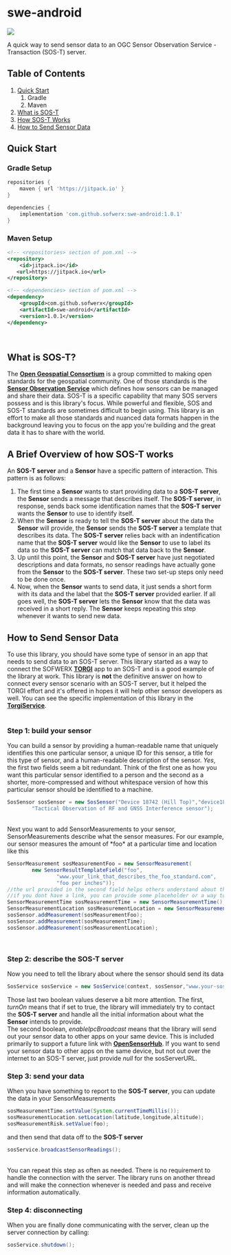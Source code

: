 # swe-android

[![](https://jitpack.io/v/sofwerx/swe-android.svg)](https://jitpack.io/#sofwerx/swe-android)

A quick way to send sensor data to an OGC Sensor Observation Service - Transaction (SOS-T) server.

## Table of Contents
1. [Quick Start](#quick-start)
    1. Gradle
    1. Maven
1. [What is SOS-T](#what-is)
1. [How SOS-T Works](#brief-sos)
1. [How to Send Sensor Data](#how-to)

<h2 id="quick-start">Quick Start</h2>

### Gradle Setup

```gradle
repositories {
    maven { url 'https://jitpack.io' }
}

dependencies {
    implementation 'com.github.sofwerx:swe-android:1.0.1'
}
```

### Maven Setup

```xml
<!-- <repositories> section of pom.xml -->
<repository>
    <id>jitpack.io</id>
   <url>https://jitpack.io</url>
</repository>

<!-- <dependencies> section of pom.xml -->
<dependency>
    <groupId>com.github.sofwerx</groupId>
    <artifactId>swe-android</artifactId>
    <version>1.0.1</version>
</dependency>
```

<br/>

<h2 id="what-is">What is SOS-T?</h2>

The  [**Open Geospatial Consortium**](https://www.opengeospatial.org) is a group committed to making open standards for the geospatial community. One of those standards is the [**Sensor Observation Service**](https://www.opengeospatial.org/standards/sos) which defines how sensors can be managed and share their data. SOS-T is a specific capability that many SOS servers possess and is this library's focus. While powerful and flexible, SOS and SOS-T standards are sometimes difficult to begin using. This library is an effort to make all those standards and nuanced data formats happen in the background leaving you to focus on the app you're building and the great data it has to share with the world.

<h2 id="brief-sos">A Brief Overview of how SOS-T works</h2>

An **SOS-T server** and a **Sensor** have a specific pattern of interaction. This pattern is as follows:<br/>
1. The first time a **Sensor** wants to start providing data to a **SOS-T server**, the **Sensor** sends a message that describes itself. The **SOS-T server**, in response, sends back some identification names that the **SOS-T server** wants the **Sensor** to use to identify itself.<br/>
2. When the **Sensor** is ready to tell the **SOS-T server** about the data the **Sensor** will provide, the **Sensor** sends the **SOS-T server** a template that describes its data. The **SOS-T server** relies back with an indentification name that the **SOS-T server** would like the **Sensor** to use to label its data so the **SOS-T server** can match that data back to the **Sensor**.<br/>
3. Up until this point, the **Sensor** and **SOS-T server** have just negotiated descriptions and data formats, no sensor readings have actually gone from the **Sensor** to the **SOS-T server**. These two set-up steps only need to be done once.<br/>
4. Now, when the **Sensor** wants to send data, it just sends a short form with its data and the label that the **SOS-T server** provided earlier. If all goes well, the **SOS-T server** lets the **Sensor** know that the data was received in a short reply. The **Sensor** keeps repeating this step whenever it wants to send new data.

<h2 id="how-to">How to Send Sensor Data</h2>

To use this library, you should have some type of sensor in an app that needs to send data to an SOS-T server. This library started as a way to connect the SOFWERX [**TORGI**](https://github.com/sofwerx/TORGI) app to an SOS-T and is a good example of the library at work. This library is **not** the definitive answer on how to connect every sensor scenario with an SOS-T server, but it helped the TORGI effort and it's offered in hopes it will help other sensor developers as well. You can see the specific implementation of this library in the [**TorgiService**](https://github.com/sofwerx/TORGI/blob/master/torgi/src/main/java/org/sofwerx/torgi/service/TorgiService.java). <br/><br/>

### Step 1: build your sensor

You can build a sensor by providing a human-readable name that uniquely identifies this one particular sensor, a unique ID for this sensor, a title for this type of sensor, and a human-readable description of the sensor. *Yes*, the first two fields seem a bit redundant. Think of the first one as how you want this particular sensor identified to a person and the second as a shorter, more-compressed and without whitespace version of how this particular sensor should be identified to a machine.
```java
SosSensor sosSensor = new SosSensor("Device 18742 (Hill Top)","device18742","TORGI",
        "Tactical Observation of RF and GNSS Interference sensor");
```
<br/>
Next you want to add SensorMeasurements to your sensor, SensorMeasurements describe what the sensor measures. For our example, our sensor measures the amount of *foo* at a particular time and location like this

```java
SensorMeasurement sosMeasurementFoo = new SensorMeasurement(
        new SensorResultTemplateField("foo",
                "www.your_link_that_describes_the_foo_standard.com",
                "foo per inches"));
//the url provided in the second field helps others understand about this idea of "foo"
//if you dont have a link, you can provide some placeholder or a way to contact you
SensorMeasurementTime sosMeasurementTime = new SensorMeasurementTime();
SensorMeasurementLocation sosMeasurementLocation = new SensorMeasurementLocation();
sosSensor.addMeasurement(sosMeasurementFoo);
sosSensor.addMeasurement(sosMeasurementTime);
sosSensor.addMeasurement(sosMeasurementLocation);
```

<br/>

### Step 2: describe the SOS-T server

Now you need to tell the library about where the sensor should send its data
```java
SosService sosService = new SosService(context, sosSensor,"www.your-sos-t-server.com", true, true);
```

Those last two boolean values deserve a bit more attention. The first, *turnOn* means that if set to true, the library will immediately try to contact the **SOS-T server** and handle all the initial information about what the **Sensor** intends to provide.<br/>
The second boolean, *enableIpcBroadcast* means that the library will send out your sensor data to other apps on your same device. This is included primarily to support a future link with [**OpenSensorHub**](https://github.com/opensensorhub/osh-android). If you want to send your sensor data to other apps on the same device, but not out over the internet to an SOS-T server, just provide *null* for the sosServerURL.
<br/>

### Step 3: send your data

When you have something to report to the **SOS-T server**, you can update the data in your SensorMeasurements
```java
sosMeasurementTime.setValue(System.currentTimeMillis());
sosMeasurementLocation.setLocation(latitude,longitude,altitude);
sosMeasurementRisk.setValue(foo);
```
and then send that data off to the **SOS-T server**
```java
sosService.broadcastSensorReadings();
```
<br/>
You can repeat this step as often as needed. There is no requirement to handle the connection with the server. The library runs on another thread and will make the connection whenever is needed and pass and receive information automatically.
<br/>

### Step 4: disconnecting

When you are finally done communicating with the server, clean up the server connection by calling:
```java
sosService.shutdown();
```

